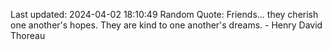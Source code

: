 Last updated: 2024-04-02 18:10:49
Random Quote: Friends... they cherish one another's hopes. They are kind to one another's dreams. - Henry David Thoreau